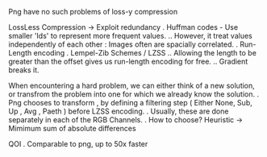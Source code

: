 Png have no such problems of loss-y compression

LossLess Compression -> Exploit redundancy
    . Huffman codes -  Use smaller 'Ids' to represent more frequent values.
        .. However, it treat values independently of each other : Images often are spacially correlated.
    . Run-Length encoding
    . Lempel-Zib Schemes / LZSS 
        .. Allowing the length to be greater than the offset gives us run-length encoding for free. 
        .. Gradient breaks it. 

When encountering a hard problem, we can either think of a new solution, or transfrom the problem into one for which we already know the solution. 
    . Png chooses to  transform , by defining a filtering step ( Either None, Sub, Up , Avg , Paeth ) before LZSS encoding.
    . Usually, these are done separately in each of the RGB Channels.
    . How to choose? Heuristic -> Mimimum sum of absolute differences
    
        

QOI
    . Comparable to png, up to 50x faster
